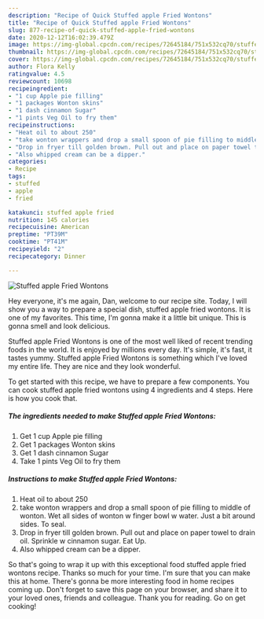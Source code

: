 ```yaml
---
description: "Recipe of Quick Stuffed apple Fried Wontons"
title: "Recipe of Quick Stuffed apple Fried Wontons"
slug: 877-recipe-of-quick-stuffed-apple-fried-wontons
date: 2020-12-12T16:02:39.479Z
image: https://img-global.cpcdn.com/recipes/72645184/751x532cq70/stuffed-apple-fried-wontons-recipe-main-photo.jpg
thumbnail: https://img-global.cpcdn.com/recipes/72645184/751x532cq70/stuffed-apple-fried-wontons-recipe-main-photo.jpg
cover: https://img-global.cpcdn.com/recipes/72645184/751x532cq70/stuffed-apple-fried-wontons-recipe-main-photo.jpg
author: Flora Kelly
ratingvalue: 4.5
reviewcount: 10698
recipeingredient:
- "1 cup Apple pie filling"
- "1 packages Wonton skins"
- "1 dash cinnamon Sugar"
- "1 pints Veg Oil to fry them"
recipeinstructions:
- "Heat oil to about 250"
- "take wonton wrappers and drop a small spoon of pie filling to middle of wonton. Wet all sides of wonton w finger bowl w water. Just a bit around sides. To seal."
- "Drop in fryer till golden brown. Pull out and place on paper towel to drain oil. Sprinkle w cinnamon sugar. Eat Up."
- "Also whipped cream can be a dipper."
categories:
- Recipe
tags:
- stuffed
- apple
- fried

katakunci: stuffed apple fried 
nutrition: 145 calories
recipecuisine: American
preptime: "PT39M"
cooktime: "PT41M"
recipeyield: "2"
recipecategory: Dinner

---
```



![Stuffed apple Fried Wontons](https://img-global.cpcdn.com/recipes/72645184/751x532cq70/stuffed-apple-fried-wontons-recipe-main-photo.jpg)

Hey everyone, it's me again, Dan, welcome to our recipe site. Today, I will show you a way to prepare a special dish, stuffed apple fried wontons. It is one of my favorites. This time, I'm gonna make it a little bit unique. This is gonna smell and look delicious.



Stuffed apple Fried Wontons is one of the most well liked of recent trending foods in the world. It is enjoyed by millions every day. It's simple, it's fast, it tastes yummy. Stuffed apple Fried Wontons is something which I've loved my entire life. They are nice and they look wonderful.


To get started with this recipe, we have to prepare a few components. You can cook stuffed apple fried wontons using 4 ingredients and 4 steps. Here is how you cook that.

<!--inarticleads1-->

##### The ingredients needed to make Stuffed apple Fried Wontons:

1. Get 1 cup Apple pie filling
1. Get 1 packages Wonton skins
1. Get 1 dash cinnamon Sugar
1. Take 1 pints Veg Oil to fry them




<!--inarticleads2-->

##### Instructions to make Stuffed apple Fried Wontons:

1. Heat oil to about 250
1. take wonton wrappers and drop a small spoon of pie filling to middle of wonton. Wet all sides of wonton w finger bowl w water. Just a bit around sides. To seal.
1. Drop in fryer till golden brown. Pull out and place on paper towel to drain oil. Sprinkle w cinnamon sugar. Eat Up.
1. Also whipped cream can be a dipper.




So that's going to wrap it up with this exceptional food stuffed apple fried wontons recipe. Thanks so much for your time. I'm sure that you can make this at home. There's gonna be more interesting food in home recipes coming up. Don't forget to save this page on your browser, and share it to your loved ones, friends and colleague. Thank you for reading. Go on get cooking!
